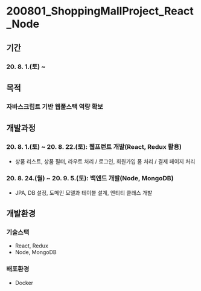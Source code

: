 # 200801_ShoppingMallProject_React_Node

## 기간
### 20. 8. 1.(토) ~  

## 목적
### 자바스크립트 기반 웹풀스택 역량 확보

## 개발과정
### 20. 8. 1.(토) ~ 20. 8. 22.(토): 웹프런트 개발(React, Redux 활용)
* 상품 리스트, 상품 필터, 라우트 처리 / 로그인, 회원가입 폼 처리 / 결제 페이지 처리
### 20. 8. 24.(월) ~ 20. 9. 5.(토): 백엔드 개발(Node, MongoDB)
* JPA, DB 설정, 도메인 모델과 테이블 설계, 엔티티 클래스 개발 

## 개발환경
### 기술스택
* React, Redux
* Node, MongoDB
### 배포환경
* Docker


